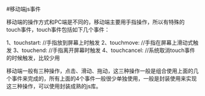 #移动端js事件


移动端的操作方式和PC端是不同的，移动端主要用手指操作，所以有特殊的touch事件，touch事件包括如下几个事件：

1、touchstart: //手指放到屏幕上时触发
2、touchmove: //手指在屏幕上滑动式触发
3、touchend: //手指离开屏幕时触发
4、touchcancel: //系统取消touch事件的时候触发，比较少用

移动端一般有三种操作，点击、滑动、拖动，这三种操作一般是组合使用上面的几个事件来完成的，所有上面的4个事件一般很少单独使用，一般是封装使用来实现这三种操作，可以使用封装成熟的js库。